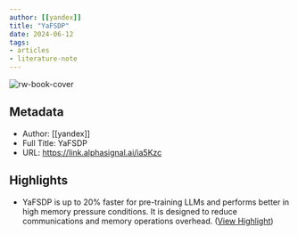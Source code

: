 ```yaml
---
author: [[yandex]]
title: "YaFSDP"
date: 2024-06-12
tags: 
- articles
- literature-note
---
```

![rw-book-cover](https://opengraph.githubassets.com/13d5a73661916b54fee18c4ad389d1a8e1d216ee508dfd4724e7c80405de0146/yandex/YaFSDP)

## Metadata
- Author: [[yandex]]
- Full Title: YaFSDP
- URL: https://link.alphasignal.ai/ia5Kzc

## Highlights
- YaFSDP is up to 20% faster for pre-training LLMs and performs better in high memory pressure conditions. It is designed to reduce communications and memory operations overhead. ([View Highlight](https://read.readwise.io/read/01j059jdr0ck86hhsbmtgcdnc6))
